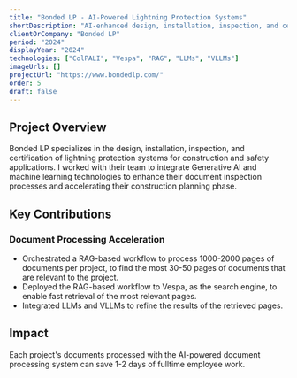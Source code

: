 ```yaml
---
title: "Bonded LP - AI-Powered Lightning Protection Systems"
shortDescription: "AI-enhanced design, installation, inspection, and certification of lightning protection systems"
clientOrCompany: "Bonded LP"
period: "2024"
displayYear: "2024"
technologies: ["ColPALI", "Vespa", "RAG", "LLMs", "VLLMs"]
imageUrls: []
projectUrl: "https://www.bondedlp.com/"
order: 5
draft: false
---
```


## Project Overview

Bonded LP specializes in the design, installation, inspection, and certification of lightning protection systems for construction and safety applications. I worked with their team to integrate Generative AI and machine learning technologies to enhance their document inspection processes and accelerating their construction planning phase.

## Key Contributions

### Document Processing Acceleration
- Orchestrated a RAG-based workflow to process 1000-2000 pages of documents per project, to find the most 30-50 pages of documents that are relevant to the project.
- Deployed the RAG-based workflow to Vespa, as the search engine, to enable fast retrieval of the most relevant pages.
- Integrated LLMs and VLLMs to refine the results of the retrieved pages.

## Impact

Each project's documents processed with the AI-powered document processing system can save 1-2 days of fulltime employee work.
